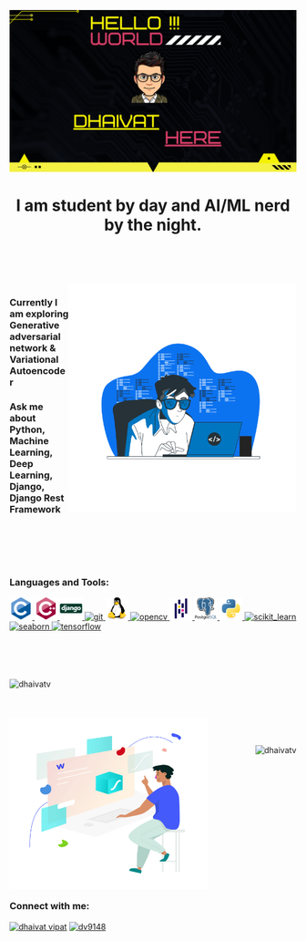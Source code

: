 ![MasterHead](https://github.com/DhaivatV/DhaivatV/blob/main/Screenshot%20from%202021-12-11%2005-20-45.png) 

<h1 align="center">I am student by day and AI/ML nerd by the night.</h3>
<br></br>
<br></br>
<img align="right" alt="coding" width=400 src="https://github.com/DhaivatV/DhaivatV/blob/main/coding.gif">
<h3>Currently I am exploring Generative adversarial network & Variational Autoencoder</h3>

<h3>Ask me about Python, Machine Learning, Deep Learning, Django, Django Rest Framework</h3>
<br></br>
<br></br>
<h3 align="left">Languages and Tools:</h3>
<p align="left"> <a href="https://www.cprogramming.com/" target="_blank" rel="noreferrer"> <img src="https://raw.githubusercontent.com/devicons/devicon/master/icons/c/c-original.svg" alt="c" width="40" height="40"/> </a> <a href="https://www.w3schools.com/cpp/" target="_blank" rel="noreferrer"> <img src="https://raw.githubusercontent.com/devicons/devicon/master/icons/cplusplus/cplusplus-original.svg" alt="cplusplus" width="40" height="40"/> </a> <a href="https://www.djangoproject.com/" target="_blank" rel="noreferrer"> <img src="https://raw.githubusercontent.com/devicons/devicon/master/icons/django/django-original.svg" alt="django" width="40" height="40"/> </a> <a href="https://git-scm.com/" target="_blank" rel="noreferrer"> <img src="https://www.vectorlogo.zone/logos/git-scm/git-scm-icon.svg" alt="git" width="40" height="40"/> </a> <a href="https://www.linux.org/" target="_blank" rel="noreferrer"> <img src="https://raw.githubusercontent.com/devicons/devicon/master/icons/linux/linux-original.svg" alt="linux" width="40" height="40"/> </a> <a href="https://opencv.org/" target="_blank" rel="noreferrer"> <img src="https://www.vectorlogo.zone/logos/opencv/opencv-icon.svg" alt="opencv" width="40" height="40"/> </a> <a href="https://pandas.pydata.org/" target="_blank" rel="noreferrer"> <img src="https://raw.githubusercontent.com/devicons/devicon/2ae2a900d2f041da66e950e4d48052658d850630/icons/pandas/pandas-original.svg" alt="pandas" width="40" height="40"/> </a> <a href="https://www.postgresql.org" target="_blank" rel="noreferrer"> <img src="https://raw.githubusercontent.com/devicons/devicon/master/icons/postgresql/postgresql-original-wordmark.svg" alt="postgresql" width="40" height="40"/> </a> <a href="https://www.python.org" target="_blank" rel="noreferrer"> <img src="https://raw.githubusercontent.com/devicons/devicon/master/icons/python/python-original.svg" alt="python" width="40" height="40"/> </a> <a href="https://scikit-learn.org/" target="_blank" rel="noreferrer"> <img src="https://upload.wikimedia.org/wikipedia/commons/0/05/Scikit_learn_logo_small.svg" alt="scikit_learn" width="40" height="40"/> </a> <a href="https://seaborn.pydata.org/" target="_blank" rel="noreferrer"> <img src="https://seaborn.pydata.org/_images/logo-mark-lightbg.svg" alt="seaborn" width="40" height="40"/> </a> <a href="https://www.tensorflow.org" target="_blank" rel="noreferrer"> <img src="https://www.vectorlogo.zone/logos/tensorflow/tensorflow-icon.svg" alt="tensorflow" width="40" height="40"/> </a> </p>
<br></br>
<br></br>
<img align="center" src="https://github-readme-stats.vercel.app/api/top-langs?username=dhaivatv&show_icons=true&locale=en&layout=compact&theme=dracula" alt="dhaivatv" />
<br></br>
<br></br>
<img align="left" alt="coding" width=350 height=300 src="https://github.com/DhaivatV/DhaivatV/blob/main/prog.gif">
  <br></br>
<p>&nbsp;<img align="right" src="https://github-readme-stats.vercel.app/api?username=dhaivatv&show_icons=true&locale=en&theme=dracula" alt="dhaivatv" /></p>
<p></p>
<br></br>


<br></br>
<br></br>
<br></br>
<br></br>
<br></br>

<h3 align="left">Connect with me:</h3>
<p align="left">
<a href="https://linkedin.com/in/dhaivat vipat" target="blank"><img align="center" src="https://raw.githubusercontent.com/rahuldkjain/github-profile-readme-generator/master/src/images/icons/Social/linked-in-alt.svg" alt="dhaivat vipat" height="30" width="40" /></a>
<a href="https://www.hackerearth.com/dv9148" target="blank"><img align="center" src="https://raw.githubusercontent.com/rahuldkjain/github-profile-readme-generator/master/src/images/icons/Social/hackerearth.svg" alt="dv9148" height="30" width="40" /></a>
</p>
<br></br>
